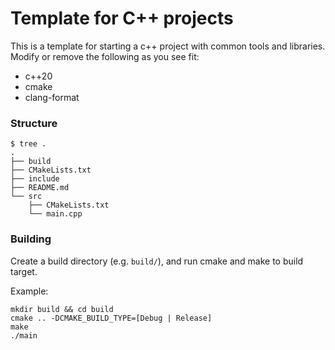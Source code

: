 # Template for C++ projects

This is a template for starting a c++ project with common tools and libraries. Modify or remove the following as you see fit:
- c++20
- cmake
- clang-format


### Structure

```
$ tree .
.
├── build
├── CMakeLists.txt
├── include
├── README.md
└── src
    ├── CMakeLists.txt
    └── main.cpp
```

### Building

Create a build directory (e.g. `build/`), and run cmake and make to build target.

Example:

```shell
mkdir build && cd build
cmake .. -DCMAKE_BUILD_TYPE=[Debug | Release]
make
./main
```
